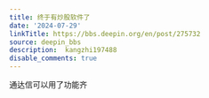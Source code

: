 ```yaml
---
title: 终于有炒股软件了
date: '2024-07-29'
linkTitle: https://bbs.deepin.org/en/post/275732
source: deepin_bbs
description:  kangzhi197488 
disable_comments: true
---
```

通达信可以用了功能齐
